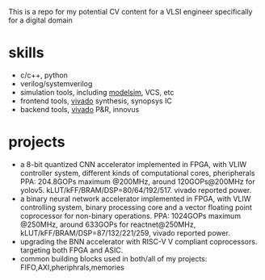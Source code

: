 This is a repo for my potential CV content for a VLSI engineer
specifically for a digital domain

# skills
- c/c++, python
- verilog/systemverilog
- simulation tools, including [modelsim](./EDA/modelsim.md), VCS, etc
- frontend tools, [vivado](./EDA/vivado.md) synthesis, synopsys IC
- backend tools, [vivado](./EDA/vivado.md) P&R, innovus


# projects
- a 8-bit quantized CNN accelerator implemented in FPGA, with VLIW controller system, different kinds of computational cores, pheripherals
PPA: 204.8GOPs maximum @200MHz, around 120GOPs@200MHz for yolov5. kLUT/kFF/BRAM/DSP=80/64/192/517. vivado reported power. 
- a binary neural network accelerator implemented in FPGA, with VLIW controlling system,
binary processing core and a vector floating point coprocessor for non-binary operations.
PPA: 1024GOPs maximum @250MHz, around 633GOPs for reactnet@250MHz, kLUT/kFF/BRAM/DSP=87/132/221/259, vivado reported power.
- upgrading the BNN accelerator with RISC-V V compliant coprocessors. targeting both FPGA and ASIC.
- common building blocks used in both/all of my projects: FIFO,AXI,pheriphrals,memories


